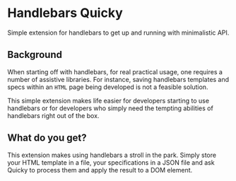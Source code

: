 # Handlebars Quicky

Simple extension for handlebars to get up and running with minimalistic API.

## Background

When starting off with handlebars, for real practical usage, one requires a number of assistive libraries. For instance, saving handlebars templates and specs within an `HTML` page being developed is not a feasible solution.

This simple extension makes life easier for developers starting to use handlebars or for developers who simply need the tempting abilities of handlebars right out of the box.

## What do you get?

This extension makes using handlebars a stroll in the park. Simply store your HTML template in a file, your specifications in a JSON file and ask Quicky to process them and apply the result to a DOM element.
